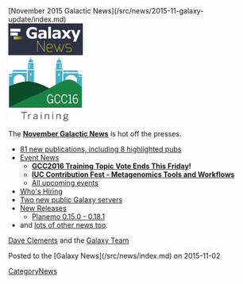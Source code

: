 <div class='newsItemHeader'>[November 2015 Galactic News](/src/news/2015-11-galaxy-update/index.md)</div>

<div class='right'>
<a href='/src/galaxy-updates/2015-11/index.md'><img src="/src/images/galaxy-logos/GalaxyNews.png" alt="Galactic News! October 2015 Edition" width=150 /></a><br />
<a href='/src/galaxy-updates/2015-11/index.md#gcc2016-training-topic-vote-ends-this-friday'><img src="/src/events/gcc2016/GCC2016TrainingLogo400.png" alt="GCC2016 Training" width="150" /></a>
</div>

The **[November Galactic News](/src/galaxy-updates/2015-11/index.md)** is hot off the presses.
* [81 new publications, including 8 highlighted pubs](/src/galaxy-updates/2015-11/index.md#new-papers)
* [Event News](/src/galaxy-updates/2015-11/index.md#events)
  * **[GCC2016 Training Topic Vote Ends This Friday](/src/galaxy-updates/2015-11/index.md#gcc2016-training-topic-vote-ends-this-friday)!**
  * **[IUC Contribution Fest - Metagenomics Tools and Workflows](/src/galaxy-updates/2015-11/index.md#iuc-contribution-fest---metagenomics-tools-and-workflows)**
  * [All upcoming events](/src/galaxy-updates/2015-11/index.md#upcoming-events)
* [Who's Hiring](/src/galaxy-updates/2015-11/index.md#whos-hiring)
* [Two new public Galaxy servers](/src/galaxy-updates/2015-11/index.md#new-public-galaxy-servers)
* [New Releases](/src/galaxy-updates/2015-11/index.md#releases)
  * [Planemo 0.15.0 - 0.18.1](/src/galaxy-updates/2015-11/index.md#planemo-0150---0181)
* and [lots of other news too](/src/galaxy-updates/2015-11/index.md#other-news).

[Dave Clements](/src/dave-clements/index.md) and the [Galaxy Team](/src/galaxy-team/index.md)

<div class='newsItemFooter'>Posted to the [Galaxy News](/src/news/index.md) on 2015-11-02 </div>

[CategoryNews](/src/category-news/index.md)
